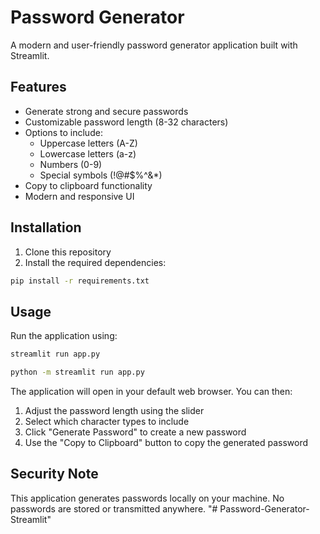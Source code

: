 # Password Generator

A modern and user-friendly password generator application built with Streamlit.

## Features

- Generate strong and secure passwords
- Customizable password length (8-32 characters)
- Options to include:
  - Uppercase letters (A-Z)
  - Lowercase letters (a-z)
  - Numbers (0-9)
  - Special symbols (!@#$%^&*)
- Copy to clipboard functionality
- Modern and responsive UI

## Installation

1. Clone this repository
2. Install the required dependencies:
```bash
pip install -r requirements.txt
```

## Usage

Run the application using:
```bash
streamlit run app.py
```
```bash
python -m streamlit run app.py
```

The application will open in your default web browser. You can then:
1. Adjust the password length using the slider
2. Select which character types to include
3. Click "Generate Password" to create a new password
4. Use the "Copy to Clipboard" button to copy the generated password

## Security Note

This application generates passwords locally on your machine. No passwords are stored or transmitted anywhere. "# Password-Generator-Streamlit" 
